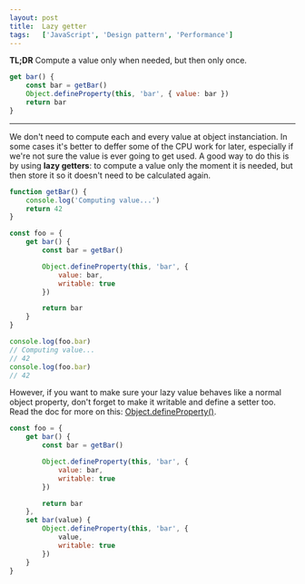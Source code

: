 ```yaml
---
layout: post
title:  Lazy getter
tags:   ['JavaScript', 'Design pattern', 'Performance']
---
```


**TL;DR** Compute a value only when needed, but then only once.
``` javascript
get bar() {
    const bar = getBar()
    Object.defineProperty(this, 'bar', { value: bar })
    return bar
}
```

<hr>

We don't need to compute each and every value at object instanciation. In some cases it's better to deffer some of the CPU work for later, especially if we're not sure the value is ever going to get used. A good way to do this is by using **lazy getters**: to compute a value only the moment it is needed, but then store it so it doesn't need to be calculated again.

``` javascript
function getBar() { 
    console.log('Computing value...')
    return 42 
}

const foo = {
    get bar() {
        const bar = getBar()

        Object.defineProperty(this, 'bar', {
            value: bar,
            writable: true
        })

        return bar
    }
} 

console.log(foo.bar)
// Computing value...
// 42
console.log(foo.bar)
// 42
```

However, if you want to make sure your lazy value behaves like a normal object property, don't forget to make it writable and define a setter too. Read the doc for more on this: [Object.defineProperty()](https://developer.mozilla.org/en-US/docs/Web/JavaScript/Reference/Global_Objects/Object/defineProperty).
``` javascript
const foo = {
    get bar() {
        const bar = getBar()

        Object.defineProperty(this, 'bar', {
            value: bar,
            writable: true
        })

        return bar
    },
    set bar(value) {
        Object.defineProperty(this, 'bar', {
            value,
            writable: true
        })
    }
} 
```